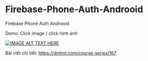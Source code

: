# Firebase-Phone-Auth-Androoid
Firebase Phone Auth Androoid

Demo: Click image / click hình ảnh

[![IMAGE ALT TEXT HERE](https://img.youtube.com/vi/QhOXlumQyas/0.jpg)](https://www.youtube.com/watch?v=QhOXlumQyas)

Bài viết chi tiết: https://dinhnt.com/course-series/167
